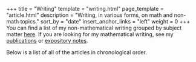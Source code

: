 +++
title = "Writing"
template = "writing.html"
page_template = "article.html"
description = "Writing, in various forms, on math and non-math topics."
sort_by = "date"
insert_anchor_links = "left"
weight = 0
+++
You can find a list of my non-mathematical writing grouped by subject matter [here](/tags/).
If you are looking for my mathematical writing, see my [publications](/publications#research) or [expository notes](/publications#expository).

Below is a list of all of the articles in chronological order.
